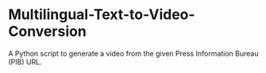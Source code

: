 # Multilingual-Text-to-Video-Conversion
A Python script to generate a video from the given Press Information Bureau (PIB) URL.
